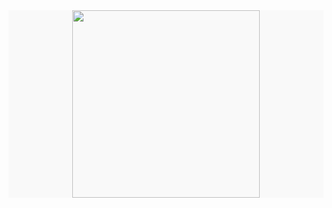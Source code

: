 <!--
**ArvinH/ArvinH** is a ✨ _special_ ✨ repository because its `README.md` (this file) appears on your GitHub profile.

Here are some ideas to get you started:

- 🔭 I’m currently working on ...
- 🌱 I’m currently learning ...
- 👯 I’m looking to collaborate on ...
- 🤔 I’m looking for help with ...
- 💬 Ask me about ...
- 📫 How to reach me: ...
- 😄 Pronouns: ...
- ⚡ Fun fact: ...
-->

<div style="width: 100%; display: flex; justify-content: center; background: #F9F9F9">
  <img src="http://i.imgur.com/nPOwjkxh.gif" style="height: 300px" />
</div>